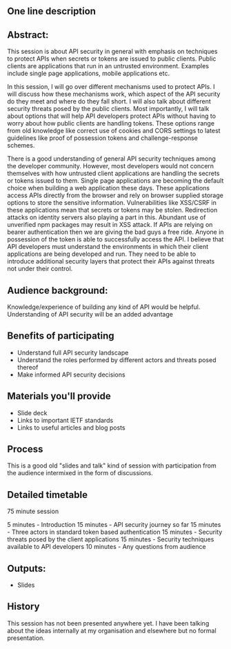 
## One line description

## Abstract:

This session is about API security in general with emphasis on techniques to protect APIs when secrets or tokens are issued to public clients. Public clients are applications that run in an untrusted environment. Examples include single page applications, mobile applications etc. 

In this session, I will go over different mechanisms used to protect APIs. I will discuss how these mechanisms work, which aspect of the API security do they meet and where do they fall short. I will also talk about different security threats posed by the public clients. Most importantly, I will talk about options that will help API developers protect APIs without having to worry about how public clients are handling tokens. These options range from old knowledge like correct use of cookies and CORS settings to latest guidelines like proof of possession tokens and challenge-response schemes.

There is a good understanding of general API security techniques among the developer community. However, most developers would not concern themselves with how untrusted client applications are handling the secrets or tokens issued to them. Single page applications are becoming the default choice when building a web application these days. These applications access APIs directly from the browser and rely on browser supplied storage options to store the sensitive information.  Vulnerabilities like XSS/CSRF in these applications mean that secrets or tokens may be stolen. Redirection attacks on identity servers also playing a part in this. Abundant use of unverified npm packages may result in XSS attack. If APIs are relying on bearer authentication then we are giving the bad guys a free ride. Anyone in possession of the token is able to successfully access the API. I believe that API developers must understand the environments in which their client applications are being developed and run. They need to be able to introduce additional security layers that protect their APIs against threats not under their control. 

## Audience background:

Knowledge/experience of building any kind of API would be helpful. Understanding of API security will be an added advantage

## Benefits of participating

 - Understand full API security landscape
 - Understand the roles performed by different actors and threats posed thereof
 - Make informed API security decisions

## Materials you'll provide

 - Slide deck
 - Links to important IETF standards
 - Links to useful articles and blog posts

## Process

This is a good old "slides and talk" kind of session with participation from the audience intermixed in the form of discussions. 

## Detailed timetable

75 minute session

5 minutes - Introduction
15 minutes - API security journey so far
15 minutes - Three actors in standard token based authentication
15 minutes - Security threats posed by the client applications
15 minutes - Security techniques available to API developers 
10 minutes - Any questions from audience

## Outputs:

 - Slides 

## History 

This session has not been presented anywhere yet. I have been talking about the ideas internally at my organisation and elsewhere but no formal presentation.